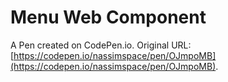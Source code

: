 # Menu Web Component

A Pen created on CodePen.io. Original URL: [https://codepen.io/nassimspace/pen/OJmpoMB](https://codepen.io/nassimspace/pen/OJmpoMB).


